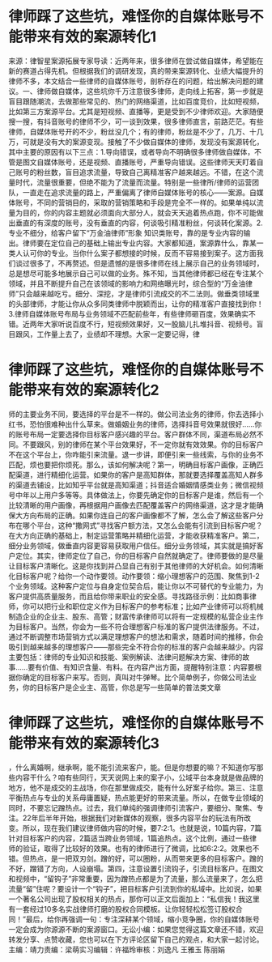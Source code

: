 # 律师踩了这些坑，难怪你的自媒体账号不能带来有效的案源转化1

来源：律智星案源拓展专家导读：近两年来，很多律师在尝试做自媒体，希望能在新的赛道占得先机。但根据我们的调研发现，真的带来案源转化、业绩大幅提升的律师不多，本文结合一些律师的自媒体账号，剖析存在的问题，给出解决问题的建议。一、律师做自媒体，这些坑你千万注意很多律师，走向线上拓客，第一步就是盲目跟随潮流，去做那些常见的、热门的网络渠道，比如百度竞价，比如短视频，比如第三方案源平台。尤其是短视频、直播等，更是受到不少律师欢迎。大家随便搜一搜，有抖音账号的律师不少，可一谈到效果，很多律师直言，前路茫茫。有些律师，自媒体账号开的不少，粉丝没几个；有的律师，粉丝是不少了，几万、十几万，可就是没有大的案源变现。接触了不少做自媒体的律师，发现没有案源转化，其中主要的原因有以下三点：1.导向错误，或者导向不明确很多律师做自媒体，不管是图文自媒体账号，还是视频、直播账号，严重导向错误。这些律师天天盯着自己账号的粉丝数，盲目追求流量，导致自己离精准客户越来越远。不错，在这个流量时代，流量很重要，但绝不能为了流量而流量。特别是一些律所/律师的运营团队，一直走在追求流量的路上，严重偏离了律师自媒体账号的核心——案源。自媒体账号，不同的营销目的，采取的营销策略和手段是完全不一样的。如果单纯以流量为目的，你的内容主题就必须面向大部分人，就会天天追着热点跑，你不可能做出垂直的有深度的账号，没有垂直的内容，何谈吸引精准粉丝，何谈转化案源。2.专业不细分，给客户留下“万金油律师”形象 知识类账号，靠的是专业内容的输出。律师要在定位自己的基础上输出专业内容。大家都知道，案源靠什么，靠某一类人认可你的专业。当你什么案子都想接的时候，反而不容易接到案子。这方面我们谈过很多了，不再赘述。但是遗憾的是很多律师在线上展示自己的业务领域时，总是想尽可能多地展示自己可以做的业务。殊不知，当其他律师都已经在专注某个领域，并且不断提升自己在该领域的影响力和网络曝光时，综合型的“万金油律师”只会越来越吃亏。细分、深挖，才是律师引流成交的不二法则。做垂类领域里的头部律师，才能让你从众多同类律师中脱颖而出，让你的精准客户直接找到你！3.律师自媒体账号布局与业务领域不匹配前些年，有些律师砸百度，效果确实不错。近两年大家听说百度不行，短视频效果好，又一股脑儿扎堆抖音、视频号。盲目跟风，工作量上去了，业绩却不理想。大家一定要记得，律

# 律师踩了这些坑，难怪你的自媒体账号不能带来有效的案源转化2

师的主要业务不同，要选择的平台是不一样的。做公司法业务的律师，你去选择小红书，恐怕很难种出什么草来。做婚姻业务的律师，选择抖音号效果就很好……你的账号布局一定要选择你目标客户感兴趣的平台。客户群体不同，渠道布局必然不同。不要跟风，别的律师在某个平台效果好，不一定你就有效效果。你的目标客户不在这个平台上，你咋能引来流量。退一步讲，即便引来一些线索，与你的业务不匹配，烦也要把你烦死。那么，该如何解决呢？第一，明确目标客户画像，正确匹配渠道，进行精细化运营。如果你的客户是高知群体，那就要选择覆盖高知人群多的渠道去铺设，比如知乎平台就是高知渠道；抖音适合婚姻情感类业务；微信视频号中年以上用户多等等。具体做法上，你要先确定你的目标客户是谁，然后有一个比较清晰的用户画像，再根据用户画像去匹配覆盖客户的网络渠道，这才是才能确保大方向布局的正确。如果你连自己的客户画像都不了解，怎么会了解这些客户分布在哪个平台，这种“撒网式”寻找客户额方法，又怎么会能有引流到目标客户呢？在大方向正确的基础上，制定运营策略并精细化运营，才能收获精准客户。第二，细分业务领域，做垂直内容更容易获取用户信任。细分业务领域，其实就是搞好客户定位。其实，律师定位了自己，你的目标客户自然就确定了。律师要做的是尽量让目标客户清晰化。这是你找到并凸显自己有别于其他律师的大好机会。如何清晰化目标客户呢？给你一个动作要领。动作要领：缩小理想客户的范围、聚焦到1-2个业务领域。这种客户定位与自身定位契合后，能让你以不可替代的专业能力，为客户提供高质量服务，而且给你带来职业的安全感。寻找路径示例：比如商事律师，你可以把行业和职位定义作为目标客户的参考标准；比如产业律师可以将机械制造企业的企业主、股东、高管；财富传承律师可以将有一定规模的私营企业主作为目标客户。当然，你会为一些不符合理想客户标准的客户提供法律服务。不过，通过不断调整市场营销方式以满足理想客户的想法和需求，随着时间的推移，你会吸引到越来越多的理想客户——那些完全不符合你的标准的客户会越来越少。内容主要包括：律师的专业知识和技能、案例解读、法律问题解决方案、律师的故事……要有价值、有知识含量、有料。在内容产出方面，提醒特别注意：内容要根据你确定的目标客户来写。否则，真叫对牛弹琴。比个简单例子，你做公司法业务，你的目标客户是企业主、高管，你总是写一些简单的普法类文章

# 律师踩了这些坑，难怪你的自媒体账号不能带来有效的案源转化3

，什么离婚啊，继承啊，能不能引流来客户，能。但是你想要的嘛？不知道你写那些内容干什么？咱有些同行，天天说网上来的案子小，公域平台本身就是做品牌的地方，他不是成交的主战场，你在那里做成交，能有什么好案子给你。第三、注意平衡热点与专业的关系毋庸置疑，热点能更好的带来流量。所以，在做专业领域的同时，不要忘记蹭热点。过去，我们单纯的强调律师引流客户，要细分、聚焦、专注。22年后半年开始，根据我们对新媒体的观察，很多内容平台的玩法有所改变。所以，现在我们建议律师做内容的时候，要7:2:1。也就是说，10篇内容，7篇针对目标客户的内容，2篇适当跨业务领域，1篇追热点。这个比例，通过一些律师的验证，取得了比较好的效果。也有的律师进行了微调，比如6:2:2。效果也不错。但热点，是一把双刃剑。蹭的好，可以圈粉，从而带来更多的目标客户。蹭的不好，蹭错了方向，人设崩塌。第四，注意设置引流钩子，引流目标客户。在图文和视频中，“留钩子”非常重要，因为蹭热点都是为了流量，那么流量来了，怎么把流量“留”住呢？要设计一个“钩子”，把目标客户引流到你的私域中。比如说，如果一个著名公司出现了股权相关的热点，那你可以正文后面加上：“私信我！我这里有一套经过10多名实战律师打磨的股权合同模板。让你轻轻松松签订股权合同！”最后，给你再强调一句：专注深耕某个领域，缩小竞争圈，你的自媒体账号一定会成为你源源不断的案源窗口。无讼小编：如果您觉得这篇文章还不错，欢迎转发分享、点赞收藏，您也可以在下方评论区留下自己的观点，和大家一起讨论。主编：靖力责编：梁萌实习编辑：许福玲审核：刘逸凡 王雅玉 陈丽娟

